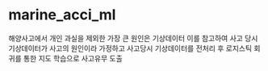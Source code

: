 # marine_acci_ml

해양사고에서 개인 과실을 제외한 가장 큰 원인은 기상데이터
이를 참고하여 사고 당시 기상데이터가 사고의 원인이라 가정하고 사고당시 기상데이터를 전처리 후 로지스틱 회귀를 통한 지도 학습으로 사고유무 도출
